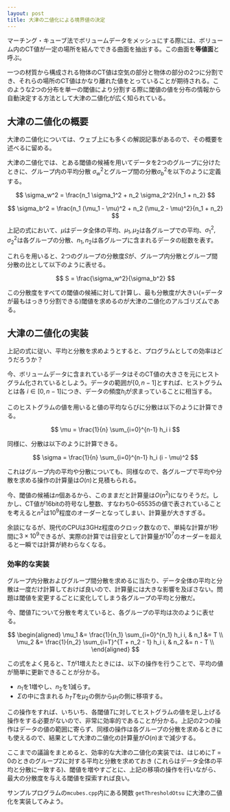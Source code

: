```yaml
---
layout: post
title: 大津の二値化による境界値の決定
---
```


マーチング・キューブ法でボリュームデータをメッシュにする際には、ボリューム内のCT値が一定の場所を結んでできる曲面を抽出する。この曲面を**等値面**と呼ぶ。

一つの材質から構成される物体のCT値は空気の部分と物体の部分の2つに分割でき、それらの場所のCT値はかなり離れた値をとっていることが期待される。このような2つの分布を単一の閾値により分割する際に閾値の値を分布の情報から自動決定する方法として大津の二値化が広く知られている。

## 大津の二値化の概要

大津の二値化については、ウェブ上にも多くの解説記事があるので、その概要を述べるに留める。

大津の二値化では、とある閾値の候補を用いてデータを2つのグループに分けたときに、グループ内の平均分散 $\sigma_w^2$とグループ間の分散$\sigma_b^2$を以下のように定義する。

$$
\sigma_w^2 = \frac{n_1 \sigma_1^2 + n_2 \sigma_2^2}{n_1 + n_2}
$$

$$
\sigma_b^2 = \frac{n_1 (\mu_1 - \mu)^2 + n_2 (\mu_2 - \mu)^2}{n_1 + n_2}
$$

上記の式において、$\mu$はデータ全体の平均、$\mu_1, \mu_2$は各グループでの平均、$\sigma_1^2, \sigma_2^2$は各グループの分散、$n_1, n_2$は各グループに含まれるデータの総数を表す。

これらを用いると、2つのグループの分散度$S$が、グループ内分散とグループ間分散の比として以下のように表せる。

$$
S = \frac{\sigma_w^2}{\sigma_b^2}
$$

この分散度をすべての閾値の候補に対して計算し、最も分散度が大きい(=データが最もはっきり分割できる)閾値を求めるのが大津の二値化のアルゴリズムである。

## 大津の二値化の実装

上記の式に従い、平均と分散を求めようとすると、プログラムとしての効率はどうだろうか？

今、ボリュームデータに含まれているデータはそのCT値の大きさを元にヒストグラム化されているとしよう。データの範囲が$[0, n-1]$とすれば、ヒストグラムとは各 $i \in [0, n-1]$につき、データの頻度$h_i$が求まっていることに相当する。

このヒストグラムの値を用いると値の平均ならびに分散は以下のように計算できる。

$$
\mu = \frac{1}{n} \sum_{i=0}^{n-1} h_i i
$$

同様に、分散は以下のように計算できる。

$$
\sigma = \frac{1}{n} \sum_{i=0}^{n-1} h_i (i - \mu)^2
$$

これはグループ内の平均や分散についても、同様なので、各グループで平均や分散を求める操作の計算量は$O(n)$と見積もられる。

今、閾値の候補は$n$個あるから、このままだと計算量は$O(n^2)$になりそうだ。しかし、CT値が16bitの符号なし整数、すなわち0-65535の値で表されていることを考えると$n^2$は$10^9$程度のオーダーとなってしまい、計算量が大きすぎる。

余談になるが、現代のCPUは3GHz程度のクロック数なので、単純な計算が1秒間に$3 \times 10^9$できるが、実際の計算では目安として計算量が$10^7$のオーダーを超えると一瞬では計算が終わらなくなる。

### 効率的な実装

グループ内分散およびグループ間分散を求めるに当たり、データ全体の平均と分散は一度だけ計算しておけば良いので、計算量には大きな影響を及ぼさない。問題は閾値を変更するごとに変化してしまう各グループの平均と分散だ。

今、閾値$T$について分散を考えていると、各グループの平均は次のように表せる。

$$
\begin{aligned}
    \mu_1 &= \frac{1}{n_1} \sum_{i=0}^{n_1} h_i i, & n_1 &= T \\
    \mu_2 &= \frac{1}{n_2} \sum_{i=T}^{T + n_2 - 1} h_i i, & n_2 &= n - T \\
\end{aligned}
$$

この式をよく見ると、Tが1増えたときには、以下の操作を行うことで、平均の値が簡単に更新できることが分かる。

* $n_1$を1増やし、$n_2$を1減らす。
* $\Sigma$の中に含まれる $h_T T$を$\mu_2$の側から$\mu_1$の側に移項する。

この操作をすれば、いちいち、各閾値$T$に対してヒストグラムの値を足し上げる操作をする必要がないので、非常に効率的であることが分かる。上記の2つの操作はデータの値の範囲に寄らず、同様の操作は各グループの分散を求めるときにも使えるので、結果として大津の二値化の計算量が$O(n)$まで減少する。

ここまでの議論をまとめると、効率的な大津の二値化の実装では、はじめに$T=0$のときのグループ2に対する平均と分散を求めておき (これらはデータ全体の平均と分散に一致する)、閾値を増やすごとに、上記の移項の操作を行いながら、最大の分散度を与える閾値を探索すれば良い。

サンプルプログラムの`mcubes.cpp`内にある関数 `getThresholdOtsu` に大津の二値化を実装してみよう。